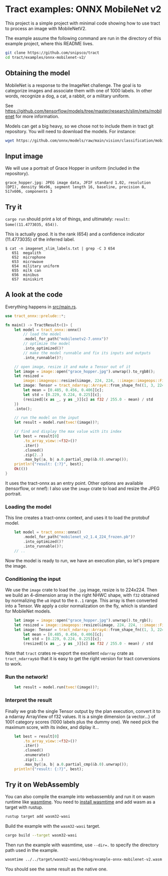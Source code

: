# Tract examples: ONNX MobileNet v2

This project is a simple project with minimal code showing how to use tract to
process an image with MobileNetV2.

The example assume the following command are run in the directory of this
example project, where this README lives.

```sh
git clone https://github.com/snipsco/tract
cd tract/examples/onnx-mobilenet-v2/
```

## Obtaining the model 

MobileNet is a response to the ImageNet challenge. The goal is to categorize
images and associate them with one of 1000 labels. In other words, recognize a
dog, a cat, a rabbit, or a military uniform.

See https://github.com/tensorflow/models/tree/master/research/slim/nets/mobilenet for more information.

Models can get a big heavy, so we chose not to include them in tract git repository. 
You will need to download the models. For instance:

```sh
wget https://github.com/onnx/models/raw/main/vision/classification/mobilenet/model/mobilenetv2-7.onnx
```

## Input image

We will use a portrait of Grace Hopper in uniform (included in the repository).

```
grace_hopper.jpg: JPEG image data, JFIF standard 1.02, resolution (DPI), density 96x96, segment length 16, baseline, precision 8, 517x606, components 3
```

## Try it

`cargo run` should print a lot of things, and ultimately: `result: Some((11.4773035, 654))`.

This is actually good. It is the rank (654) and a confidence indicator (11.4773035)
of the inferred label.

```
$ cat -n imagenet_slim_labels.txt | grep -C 3 654
   651  megalith
   652  microphone
   653  microwave
   654  military uniform
   655  milk can
   656  minibus
   657  miniskirt
```

## A look at the code

Everything happens in [src/main.rs](src/main.rs).


```rust
use tract_onnx::prelude::*;

fn main() -> TractResult<()> {
    let model = tract_onnx::onnx()
        // load the model
        .model_for_path("mobilenetv2-7.onnx")?
        // optimize the model
        .into_optimized()?
        // make the model runnable and fix its inputs and outputs
        .into_runnable()?;

    // open image, resize it and make a Tensor out of it
    let image = image::open("grace_hopper.jpg").unwrap().to_rgb8();
    let resized =
        image::imageops::resize(&image, 224, 224, ::image::imageops::FilterType::Triangle);
    let image: Tensor = tract_ndarray::Array4::from_shape_fn((1, 3, 224, 224), |(_, c, y, x)| {
        let mean = [0.485, 0.456, 0.406][c];
        let std = [0.229, 0.224, 0.225][c];
        (resized[(x as _, y as _)][c] as f32 / 255.0 - mean) / std
    })
    .into();

    // run the model on the input
    let result = model.run(tvec!(image))?;

    // find and display the max value with its index
    let best = result[0]
        .to_array_view::<f32>()?
        .iter()
        .cloned()
        .zip(2..)
        .max_by(|a, b| a.0.partial_cmp(&b.0).unwrap());
    println!("result: {:?}", best);
    Ok(())
}
```

It uses the tract-onnx as an entry point. Other options are available (tensorflow, or nnef):
I also use the `image` crate to load and resize the JPEG portrait.

### Loading the model

This line creates a tract-onnx context, and uses it to load the protobuf
model.

```rust
    let model = tract_onnx::onnx()
        .model_for_path("mobilenet_v2_1.4_224_frozen.pb")?
        .into_optimized()?
        .into_runnable()?;
    // ..
```

Now the model is ready to run, we have an execution plan, so let's prepare the
image.

### Conditioning the input

We use the `image` crate to load the `.jpg` image, resize is to 224x224. Then
we build an 4-dimension array in the right NHWC shape, with `f32` obtained by
normalizing the `u8` input to the `0..1` range. This array is then converted
into a Tensor. We apply a color normalization on the fly, which is standard for
MobileNet models.

```rust
    let image = image::open("grace_hopper.jpg").unwrap().to_rgb();
    let resized = image::imageops::resize(&image, 224, 224, ::image::FilterType::Triangle);
    let image: Tensor = tract_ndarray::Array4::from_shape_fn((1, 3, 224, 224), |(_, c, y, x)| {
        let mean = [0.485, 0.456, 0.406][c];
        let std = [0.229, 0.224, 0.225][c];
        (resized[(x as _, y as _)][c] as f32 / 255.0 - mean) / std
```

Note that `tract` crates re-export the excellent `ndarray` crate as `tract_ndarray`so that 
it is easy to get the right version for tract conversions to work.

### Run the network!

```rust
    let result = model.run(tvec!(image))?;
```

### Interpret the result

Finally we grab the single Tensor output by the plan execution, convert it to a
ndarray ArrayView of f32 values. It is a single dimension (a vector...) of 1001
category scores (1000 labels plus the dummy one). We need pick the maximum
score, with its index, and diplay it...

```rust
    let best = result[0]
        .to_array_view::<f32>()?
        .iter()
        .cloned()
        .enumerate()
        .zip(1..)
        .max_by(|a, b| a.0.partial_cmp(&b.0).unwrap());
    println!("result: {:?}", best);
```

## Try it on WebAssembly

You can also compile the example into webassembly and run it on wasm runtime like [wasmtime](https://github.com/bytecodealliance/wasmtime).
You need to [install wasmtime](https://docs.wasmtime.dev/cli-install.html) and add wasm as a target with rustup.

```sh
rustup target add wasm32-wasi
```

Build the example with the `wasm32-wasi` target.

```sh
cargo build --target wasm32-wasi
```

Then run the example with wasmtime, use `--dir=.` to specify the directory path used in the example.

```sh
wasmtime ../../target/wasm32-wasi/debug/example-onnx-mobilenet-v2.wasm --dir=.
```

You should see the same result as the native one.
